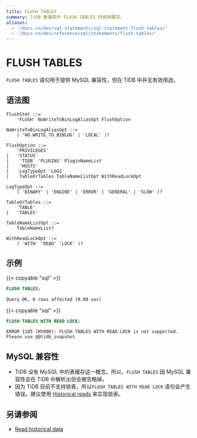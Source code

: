```yaml
---
title: FLUSH TABLES
summary: TiDB 数据库中 FLUSH TABLES 的使用概况。
aliases:
  - '/docs-cn/dev/sql-statements/sql-statement-flush-tables/'
  - '/docs-cn/dev/reference/sql/statements/flush-tables/'
---
```


# FLUSH TABLES

`FLUSH TABLES` 语句用于提供 MySQL 兼容性，但在 TiDB 中并无有效用途。

## 语法图

```ebnf+diagram
FlushStmt ::=
    'FLUSH' NoWriteToBinLogAliasOpt FlushOption

NoWriteToBinLogAliasOpt ::=
    ( 'NO_WRITE_TO_BINLOG' | 'LOCAL' )?

FlushOption ::=
    'PRIVILEGES'
|   'STATUS'
|    'TIDB' 'PLUGINS' PluginNameList
|    'HOSTS'
|    LogTypeOpt 'LOGS'
|    TableOrTables TableNameListOpt WithReadLockOpt

LogTypeOpt ::=
    ( 'BINARY' | 'ENGINE' | 'ERROR' | 'GENERAL' | 'SLOW' )?

TableOrTables ::=
    'TABLE'
|   'TABLES'

TableNameListOpt ::=
    TableNameList?

WithReadLockOpt ::=
    ( 'WITH' 'READ' 'LOCK' )?
```

## 示例

{{< copyable "sql" >}}

```sql
FLUSH TABLES;
```

```
Query OK, 0 rows affected (0.00 sec)
```

{{< copyable "sql" >}}

```sql
FLUSH TABLES WITH READ LOCK;
```

```
ERROR 1105 (HY000): FLUSH TABLES WITH READ LOCK is not supported.  Please use @@tidb_snapshot
```

## MySQL 兼容性

* TiDB 没有 MySQL 中的表缓存这一概念。所以，`FLUSH TABLES` 因 MySQL 兼容性会在 TiDB 中解析出但会被忽略掉。
* 因为 TiDB 目前不支持锁表，所以`FLUSH TABLES WITH READ LOCK` 语句会产生错误。建议使用 [Historical reads](/read-historical-data.md) 来实现锁表。

## 另请参阅

* [Read historical data](/read-historical-data.md)
